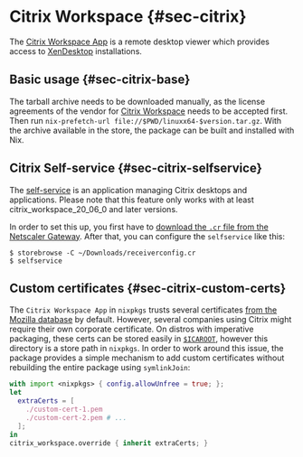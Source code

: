 # Citrix Workspace {#sec-citrix}

The [Citrix Workspace App](https://www.citrix.com/products/workspace-app/) is a remote desktop viewer which provides access to [XenDesktop](https://www.citrix.com/products/xenapp-xendesktop/) installations.

## Basic usage {#sec-citrix-base}

The tarball archive needs to be downloaded manually, as the license agreements of the vendor for [Citrix Workspace](https://www.citrix.com/downloads/workspace-app/linux/workspace-app-for-linux-latest.html) needs to be accepted first. Then run `nix-prefetch-url file://$PWD/linuxx64-$version.tar.gz`. With the archive available in the store, the package can be built and installed with Nix.

## Citrix Self-service {#sec-citrix-selfservice}

The [self-service](https://support.citrix.com/article/CTX200337) is an application managing Citrix desktops and applications. Please note that this feature only works with at least citrix_workspace_20_06_0 and later versions.

In order to set this up, you first have to [download the `.cr` file from the Netscaler Gateway](https://its.uiowa.edu/support/article/102186). After that, you can configure the `selfservice` like this:

```ShellSession
$ storebrowse -C ~/Downloads/receiverconfig.cr
$ selfservice
```

## Custom certificates {#sec-citrix-custom-certs}

The `Citrix Workspace App` in `nixpkgs` trusts several certificates [from the Mozilla database](https://curl.haxx.se/docs/caextract.html) by default. However, several companies using Citrix might require their own corporate certificate. On distros with imperative packaging, these certs can be stored easily in [`$ICAROOT`](https://citrix.github.io/receiver-for-linux-command-reference/), however this directory is a store path in `nixpkgs`. In order to work around this issue, the package provides a simple mechanism to add custom certificates without rebuilding the entire package using `symlinkJoin`:

```nix
with import <nixpkgs> { config.allowUnfree = true; };
let
  extraCerts = [
    ./custom-cert-1.pem
    ./custom-cert-2.pem # ...
  ];
in
citrix_workspace.override { inherit extraCerts; }
```

